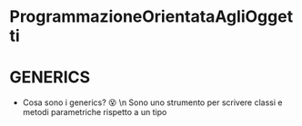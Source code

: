 # ProgrammazioneOrientataAgliOggetti
# **GENERICS**
- Cosa sono i generics? :dizzy_face: \n
Sono uno strumento per scrivere classi e metodi parametriche rispetto a un tipo
